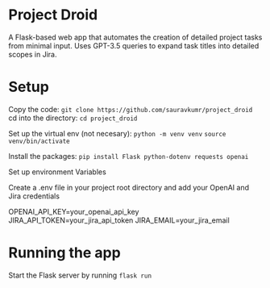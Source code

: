 # Project Droid
A Flask-based web app that automates the creation of detailed project tasks from minimal input. Uses GPT-3.5 queries to expand task titles into detailed scopes in Jira.

# Setup
Copy the code: `git clone https://github.com/sauravkumr/project_droid`
cd into the directory: `cd project_droid`

Set up the virtual env (not necesary):
`python -m venv venv`
`source venv/bin/activate`

Install the packages:
`pip install Flask python-dotenv requests openai`

Set up environment Variables

Create a .env file in your project root directory and add your OpenAI and Jira credentials

OPENAI_API_KEY=your_openai_api_key
JIRA_API_TOKEN=your_jira_api_token
JIRA_EMAIL=your_jira_email

# Running the app

Start the Flask server by running `flask run`
